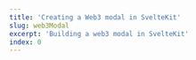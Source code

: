 ```yaml
---
title: 'Creating a Web3 modal in SvelteKit'
slug: web3Modal
excerpt: 'Building a web3 modal in SvelteKit'
index: 0
---
```

